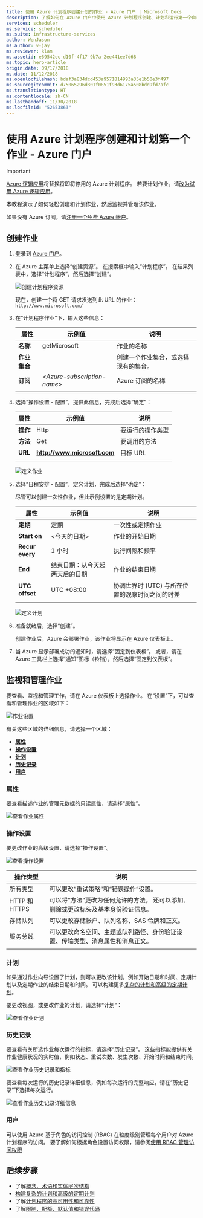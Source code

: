 ```yaml
---
title: 使用 Azure 计划程序创建计划的作业 - Azure 门户 | Microsoft Docs
description: 了解如何在 Azure 门户中使用 Azure 计划程序创建、计划和运行第一个自动化作业
services: scheduler
ms.service: scheduler
ms.suite: infrastructure-services
author: WenJason
ms.author: v-jay
ms.reviewer: klam
ms.assetid: e69542ec-d10f-4f17-9b7a-2ee441ee7d68
ms.topic: hero-article
origin.date: 09/17/2018
ms.date: 11/12/2018
ms.openlocfilehash: bdaf3a834dcd453a9571814993a35e1b50e3f497
ms.sourcegitcommit: d75065296d301f0851f93d6175a508bdd9fd7afc
ms.translationtype: HT
ms.contentlocale: zh-CN
ms.lasthandoff: 11/30/2018
ms.locfileid: "52653863"
---
```

# <a name="create-and-schedule-your-first-job-with-azure-scheduler---azure-portal"></a>使用 Azure 计划程序创建和计划第一个作业 - Azure 门户

> [!IMPORTANT]
> [Azure 逻辑应用](../logic-apps/logic-apps-overview.md)将替换将即将停用的 Azure 计划程序。 若要计划作业，请[改为试用 Azure 逻辑应用](../scheduler/migrate-from-scheduler-to-logic-apps.md)。 

本教程演示了如何轻松创建和计划作业，然后监视并管理该作业。 

如果没有 Azure 订阅，请<a href="https://www.azure.cn/zh-cn/pricing/1rmb-trial-full/?form-type=identityauth" target="_blank">注册一个免费 Azure 帐户</a>。

## <a name="create-job"></a>创建作业

1. 登录到 [Azure 门户](https://portal.azure.cn/)。  

1. 在 Azure 主菜单上选择“创建资源”。 在搜索框中输入“计划程序”。 在结果列表中，选择“计划程序”，然后选择“创建”。

   ![创建计划程序资源](./media/scheduler-get-started-portal/scheduler-v2-portal-marketplace-create.png)

   现在，创建一个将 GET 请求发送到此 URL 的作业：`http://www.microsoft.com/` 

1. 在“计划程序作业”下，输入这些信息：

   | 属性 | 示例值 | 说明 |
   |----------|---------------|-------------| 
   | **名称** | getMicrosoft | 作业的名称 | 
   | **作业集合** | <job-collection-name> | 创建一个作业集合，或选择现有的集合。 | 
   | **订阅** | <*Azure-subscription-name*> | Azure 订阅的名称 | 
   |||| 

1. 选择“操作设置 - 配置”，提供此信息，完成后选择“确定”：

   | 属性 | 示例值 | 说明 |
   |----------|---------------|-------------| 
   | **操作** | Http | 要运行的操作类型 | 
   | **方法** | Get | 要调用的方法 | 
   | **URL** | **http://www.microsoft.com** | 目标 URL | 
   |||| 
   
   ![定义作业](./media/scheduler-get-started-portal/scheduler-v2-portal-action-settings.png)

1. 选择“日程安排 - 配置”，定义计划，完成后选择“确定”：

   尽管可以创建一次性作业，但此示例设置的是定期计划。

   | 属性 | 示例值 | 说明 |
   |----------|---------------|-------------| 
   | **定期** | 定期 | 一次性或定期作业 | 
   | **Start on** | <今天的日期> | 作业的开始日期 | 
   | **Recur every** | 1 小时 | 执行间隔和频率 | 
   | **End** | 结束日期：从今天起两天后的日期 | 作业的结束日期 | 
   | **UTC offset** | UTC +08:00 | 协调世界时 (UTC) 与所在位置的观察时间之间的时差 | 
   |||| 

   ![定义计划](./media/scheduler-get-started-portal/scheduler-v2-portal-recurrence-schedule.png)

1. 准备就绪后，选择“创建”。

   创建作业后，Azure 会部署作业，该作业将显示在 Azure 仪表板上。 

1. 当 Azure 显示部署成功的通知时，请选择“固定到仪表板”。 或者，请在 Azure 工具栏上选择“通知”图标（铃铛），然后选择“固定到仪表板”。

## <a name="monitor-and-manage-jobs"></a>监视和管理作业

要查看、监视和管理工作，请在 Azure 仪表板上选择作业。 在“设置”下，可以查看和管理作业的区域如下：

![作业设置](./media/scheduler-get-started-portal/scheduler-v2-portal-job-overview-1.png)

有关这些区域的详细信息，请选择一个区域：

* [**属性**](#properties)
* [**操作设置**](#action-settings)
* [**计划**](#schedule)
* [**历史记录**](#history)
* [**用户**](#users)

<a name="properties"></a>

### <a name="properties"></a>属性

要查看描述作业的管理元数据的只读属性，请选择“属性”。

![查看作业属性](./media/scheduler-get-started-portal/scheduler-v2-portal-job-properties.png)

<a name="action-settings"></a>

### <a name="action-settings"></a>操作设置

要更改作业的高级设置，请选择“操作设置”。 

![查看操作设置](./media/scheduler-get-started-portal/scheduler-v2-portal-job-action-settings.png)

| 操作类型 | 说明 | 
|-------------|-------------| 
| 所有类型 | 可以更改“重试策略”和“错误操作”设置。 | 
| HTTP 和 HTTPS | 可以将“方法”更改为任何允许的方法。 还可以添加、删除或更改标头及基本身份验证信息。 | 
| 存储队列| 可以更改存储帐户、队列名称、SAS 令牌和正文。 | 
| 服务总线 | 可以更改命名空间、主题或队列路径、身份验证设置、传输类型、消息属性和消息正文。 | 
||| 

<a name="schedule"></a>

### <a name="schedule"></a>计划

如果通过作业向导设置了计划，则可以更改该计划，例如开始日期和时间、定期计划以及定期作业的结束日期和时间。
可以构建更多[复杂的计划和高级的定期计划](scheduler-advanced-complexity.md)。

要更改视图，或更改作业的计划，请选择“计划”：

![查看作业计划](./media/scheduler-get-started-portal/scheduler-v2-portal-job-schedule.png)

<a name="history"></a>

### <a name="history"></a>历史记录

要查看有关所选作业每次运行的指标，请选择“历史记录”。 这些指标能提供有关作业健康状况的实时值，例如状态、重试次数、发生次数、开始时间和结束时间。

![查看作业历史记录和指标](./media/scheduler-get-started-portal/scheduler-v2-portal-job-history.png)

要查看每次运行的历史记录详细信息，例如每次运行的完整响应，请在“历史记录”下选择每次运行。 

![查看作业历史记录详细信息](./media/scheduler-get-started-portal/scheduler-v2-portal-job-history-details.png)

<a name="users"></a>

### <a name="users"></a>用户

可以使用 Azure 基于角色的访问控制 (RBAC) 在粒度级别管理每个用户对 Azure 计划程序的访问。 要了解如何根据角色设置访问权限，请参阅[使用 RBAC 管理访问权限](../role-based-access-control/role-assignments-portal.md)

## <a name="next-steps"></a>后续步骤

* 了解[概念、术语和实体层次结构](scheduler-concepts-terms.md)
* [构建复杂的计划和高级的定期计划](scheduler-advanced-complexity.md)
* 了解[计划程序的高可用性和可靠性](scheduler-high-availability-reliability.md)
* 了解[限制、配额、默认值和错误代码](scheduler-limits-defaults-errors.md)
